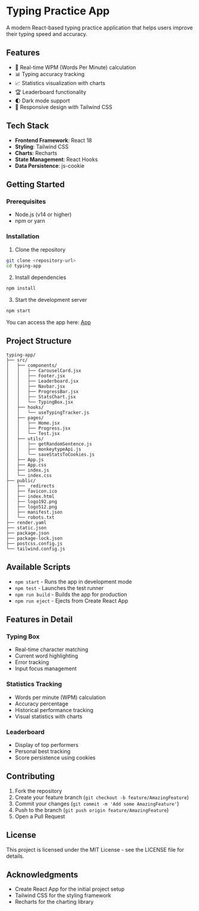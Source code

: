 # Typing Practice App

A modern React-based typing practice application that helps users improve their typing speed and accuracy.

## Features

- 🚀 Real-time WPM (Words Per Minute) calculation
- 📊 Typing accuracy tracking
- 📈 Statistics visualization with charts
- 🏆 Leaderboard functionality
- 🌓 Dark mode support
- 📱 Responsive design with Tailwind CSS

## Tech Stack

- **Frontend Framework**: React 18
- **Styling**: Tailwind CSS
- **Charts**: Recharts
- **State Management**: React Hooks
- **Data Persistence**: js-cookie

## Getting Started

### Prerequisites

- Node.js (v14 or higher)
- npm or yarn

### Installation

1. Clone the repository
```bash
git clone <repository-url>
cd typing-app
```

2. Install dependencies
```bash
npm install
```

3. Start the development server
```bash
npm start
```

You can access the app here: [App]([https://poonams-typing-lab.onrender.com/](https://poonams-typing-app.onrender.com/#/))

## Project Structure

```
typing-app/
├── src/
│   ├── components/
│   │   ├── CarouselCard.jsx
│   │   ├── Footer.jsx
│   │   ├── Leaderboard.jsx
│   │   ├── Navbar.jsx
│   │   ├── ProgressBar.jsx
│   │   ├── StatsChart.jsx
│   │   └── TypingBox.jsx
│   ├── hooks/
│   │   └── useTypingTracker.js
│   ├── pages/
│   │   ├── Home.jsx
│   │   ├── Progress.jsx
│   │   └── Test.jsx
│   ├── utils/
│   │   ├── getRandomSentence.js
│   │   ├── monkeytypeApi.js
│   │   └── saveStatsToCookies.js
│   ├── App.js
│   ├── App.css
│   ├── index.js
│   └── index.css
├── public/
│   ├── _redirects
│   ├── favicon.ico
│   ├── index.html
│   ├── logo192.png
│   ├── logo512.png
│   ├── manifest.json
│   └── robots.txt
├── render.yaml
├── static.json
├── package.json
├── package-lock.json
├── postcss.config.js
└── tailwind.config.js
```

## Available Scripts

- `npm start` - Runs the app in development mode
- `npm test` - Launches the test runner
- `npm run build` - Builds the app for production
- `npm run eject` - Ejects from Create React App

## Features in Detail

### Typing Box
- Real-time character matching
- Current word highlighting
- Error tracking
- Input focus management

### Statistics Tracking
- Words per minute (WPM) calculation
- Accuracy percentage
- Historical performance tracking
- Visual statistics with charts

### Leaderboard
- Display of top performers
- Personal best tracking
- Score persistence using cookies

## Contributing

1. Fork the repository
2. Create your feature branch (`git checkout -b feature/AmazingFeature`)
3. Commit your changes (`git commit -m 'Add some AmazingFeature'`)
4. Push to the branch (`git push origin feature/AmazingFeature`)
5. Open a Pull Request

## License

This project is licensed under the MIT License - see the LICENSE file for details.

## Acknowledgments

- Create React App for the initial project setup
- Tailwind CSS for the styling framework
- Recharts for the charting library 
